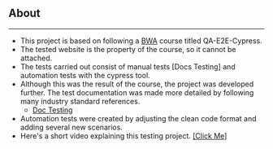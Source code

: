 ## About
---
- This project is based on following a <a href="https://buildwithangga.com/kelas/complete-beginner-qa-engineer-e2e-testing-with-cypress" target="_blank">BWA</a> course titled QA-E2E-Cypress.
- The tested website is the property of the course, so it cannot be attached.
- The tests carried out consist of manual tests [Docs Testing] and automation tests with the cypress tool.
- Although this was the result of the course, the project was developed further. The test documentation was made more detailed by following many industry standard references.
  - <a href="https://docs.google.com/spreadsheets/d/e/2PACX-1vQz8--3VwpooSBtlJ3ZEgMpWuw5xWqSc9S831FJFcsF5HCZFRrkxNTsGIwtE112dOZ0JDAbENryyN6_/pubhtml" target="_blank">Doc Testing</a>
- Automation tests were created by adjusting the clean code format and adding several new scenarios.
- Here's a short video explaining this testing project. <a href="https://www.youtube.com/@IbraSuraya" target="_blank">[Click Me]</a>
